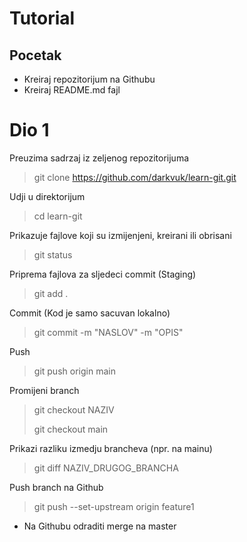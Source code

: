 # Tutorial

## Pocetak
- Kreiraj repozitorijum na Githubu
- Kreiraj README.md fajl

# Dio 1
Preuzima sadrzaj iz zeljenog repozitorijuma
> git clone https://github.com/darkvuk/learn-git.git

Udji u direktorijum
> cd learn-git

Prikazuje fajlove koji su izmijenjeni, kreirani ili obrisani
> git status

Priprema fajlova za sljedeci commit (Staging)
> git add .

Commit (Kod je samo sacuvan lokalno)
> git commit -m "NASLOV" -m "OPIS"

Push
> git push origin main

Promijeni branch
> git checkout NAZIV
>
> git checkout main

Prikazi razliku izmedju brancheva (npr. na mainu)
> git diff NAZIV_DRUGOG_BRANCHA

Push branch na Github
> git push --set-upstream origin feature1

* Na Githubu odraditi merge na master
